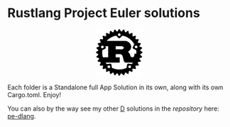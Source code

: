 # Rustlang Project Euler solutions

<p align="center"><img src="logo.png"></p>

Each folder is a Standalone full App Solution in its own, along with its own Cargo.toml. Enjoy!

You can also by the way see my other [D](https://dlang.org) solutions in the _repository_ here: [pe-dlang](https://github.com/pe-solutions/pe-dlang).
